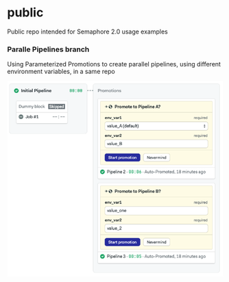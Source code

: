 # public
Public repo intended for Semaphore 2.0 usage examples

### Paralle Pipelines branch

Using Parameterized Promotions to create parallel pipelines, using different environment variables, in a same repo

![Image](image/image1.png "Example Workflow")